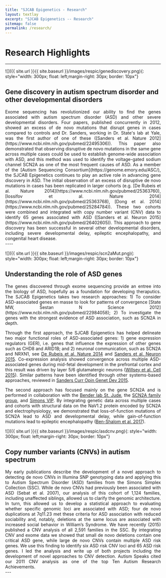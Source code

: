 ```yaml
---
title: "SJCAB Epigenetics - Research"
layout: textlay
excerpt: "SJCAB Epigenetics -- Research"
sitemap: false
permalink: /research/
---
```


# Research Highlights

---

![]({{ site.url }}{{ site.baseurl }}/images/respic/genediscovery.png){: style="width: 300px; float: left;margin-right: 30px; border: 10px"}

## Gene discovery in autism spectrum disorder and other developmental disorders
<div style="text-align: justify">
Exome sequencing has revolutionized our ability to find the genes associated with autism spectrum disorder (ASD) and other severe developmental disorders. Four papers, published concurrently in 2012, showed an excess of de novo mutations that disrupt genes in cases compared to controls and Dr. Sanders, working in Dr. State's lab at Yale, was the first author of one of these ([Sanders et al. Nature 2012](https://www.ncbi.nlm.nih.gov/pubmed/22495306)). This paper also demonstrated that observing disruptive de novo mutations in the same gene across multiple cases could be used to establish genome-wide association with ASD, and this method was used to identify the voltage-gated sodium channel SCN2A as one of the most frequent causes of ASD. As a member of the [Autism Sequencing Consortium](https://genome.emory.edu/ASC/), the SJCAB Epigenetics continues to play an active role in advancing gene discovery in ASD. The initial observation of an excess of disruptive de novo mutations in cases has been replicated in larger cohorts (e.g. [De Rubeis et al. Nature 2014](https://www.ncbi.nlm.nih.gov/pubmed/25363760), [Iossifov et al. Nature 2014](https://www.ncbi.nlm.nih.gov/pubmed/25363768), [Dong et al. 2014](https://www.ncbi.nlm.nih.gov/pubmed/25284784)). These two cohorts were combined and integrated with copy number variant (CNV) data to identify 65 genes associated with ASD ([Sanders et al. Neuron 2015](https://www.ncbi.nlm.nih.gov/pubmed/26402605)). This approach to gene discovery has been successful in several other developmental disorders, including severe developmental delay, epileptic encephalopathy, and congenital heart disease. 
</div>
---- 


![]({{ site.url }}{{ site.baseurl }}/images/respic/scn2aMut.png){: style="width: 300px; float: left;margin-right: 30px; border: 10px"}

## Understanding the role of ASD genes
<div style="text-align: justify">
The genes discovered through exome sequencing provide an entree into the biology of ASD, hopefully as a foundation for developing theraputics. The SJCAB Epigenetics takes two research approaches: 1) To consider ASD-associated genes en masse to look for patterns of convergence [State MW, Šestan N Science 2012](https://www.ncbi.nlm.nih.gov/pubmed/22984058); 2) To investigate the genes with the strongest evidence of ASD association, such as SCN2A in depth.

Through the first approach, the SJCAB Epigenetics has helped delineate two major functional roles of ASD-associated genes: 1) gene expression regulators (GER), i.e. genes that influence the expression of other genes such as CHD8 and ARID1B; and 2) neuronal communication, such as SCN2A and NRXN1, see [De Rubeis et al. Nature 2014](https://www.ncbi.nlm.nih.gov/pubmed/25363760) and [Sanders et al. Neuron 2015](https://www.ncbi.nlm.nih.gov/pubmed/26402605). Co-expression analysis showed convergence across multiple ASD-associated genes during mid-fetal development in the prefrontal cortex and this result was driven by layer 5/6 glutamatergic neurons ([Willsey et al. Cell 2015](https://www.ncbi.nlm.nih.gov/pubmed/24267886)). Similar patterns have been identified through other systems-based approaches, reviewed in [Sanders Curr Opin Genet Dev 2015](https://www.ncbi.nlm.nih.gov/pubmed/26547130).

The second approach has focused mainly on the gene SCN2A and is performed in collaboration with the [Bender lab St. Jude](https://benderlab.ucsf.edu/research-projects), the [SCN2A family group](http://www.scn2a.org), and [Simons VIP](https://simonsvipconnect.org). By integrating genetic data across multiple cases and cohorts with structural data on the NaV1.2 protein encoded by SCN2A and electrophysiology, we demonstrated that loss-of-function mutations of SCN2A lead to ASD and developmental delay, while gain-of-function mutations lead to epileptic encephalopathy ([Ben-Shalom et al. 2017](https://www.ncbi.nlm.nih.gov/pubmed/28256214)). 

</div>

![]({{ site.url }}{{ site.baseurl }}/images/respic/asdcnv.png){: style="width: 300px; float: left;margin-right: 30px; border: 10px"}

## Copy number variants (CNVs) in autism spectrum 
<div style="text-align: justify">
My early publications describe the development of a novel approach to detecting de novo CNVs in Illumina SNP genotyping data and applying this to Autism Spectrum Disorder (ASD) families from the Simons Simplex Collection (SSC). While de novo CNVs had previously been associated with ASD (Sebat et al. 2007), our analysis of this cohort of 1,124 families, including unaffected siblings, allowed us to clarify the genomic architecture. In turn, this allowed us to develop a statistical approach to evaluating whether specific genomic loci are associated with ASD; four de novo duplications at 7q11.23 met these criteria for ASD association with reduced sociability and, notably, deletions at the same locus are associated with increased social behavior in William’s Syndrome. We have recently (2015) published a CNV analysis of all 2,591 families in the SSC. By integrating CNV and exome data we showed that small de novo deletions contain one critical ASD gene, while large de novo CNVs contain multiple ASD risk genes. We use this finding to identify six ASD risk CNV loci and 65 ASD risk genes. I led the analysis and write up of both projects including the development of novel approaches to CNV detection. Autism Speaks cited our 2011 CNV analysis as one of the top Ten Autism Research Achievements. 
</div>
---


